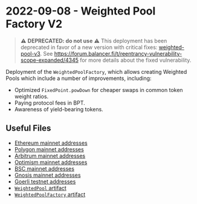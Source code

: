 # 2022-09-08 - Weighted Pool Factory V2

> ⚠️ **DEPRECATED: do not use** ⚠️
> This deployment has been deprecated in favor of a new version with critical fixes: [weighted-pool-v3](../../20230206-weighted-pool-v3/).
> See https://forum.balancer.fi/t/reentrancy-vulnerability-scope-expanded/4345 for more details about the fixed vulnerability.


Deployment of the `WeightedPoolFactory`, which allows creating Weighted Pools which include a number of improvements, including:

- Optimized `FixedPoint.powDown` for cheaper swaps in common token weight ratios.
- Paying protocol fees in BPT.
- Awareness of yield-bearing tokens.

## Useful Files

- [Ethereum mainnet addresses](./output/mainnet.json)
- [Polygon mainnet addresses](./output/polygon.json)
- [Arbitrum mainnet addresses](./output/arbitrum.json)
- [Optimism mainnet addresses](./output/optimism.json)
- [BSC mainnet addresses](./output/bsc.json)
- [Gnosis mainnet addresses](./output/gnosis.json)
- [Goerli testnet addresses](./output/goerli.json)
- [`WeightedPool` artifact](./artifact/WeightedPool.json)
- [`WeightedPoolFactory` artifact](./artifact/WeightedPoolFactory.json)
